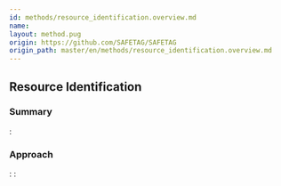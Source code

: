```yaml
---
id: methods/resource_identification.overview.md
name: 
layout: method.pug
origin: https://github.com/SAFETAG/SAFETAG
origin_path: master/en/methods/resource_identification.overview.md
---
```

## Resource Identification

### Summary

:[](guides/resource_identification/summary.md)
### Approach

:[](guides/resource_identification/approach.md)
:[](../references/footnotes.md)
